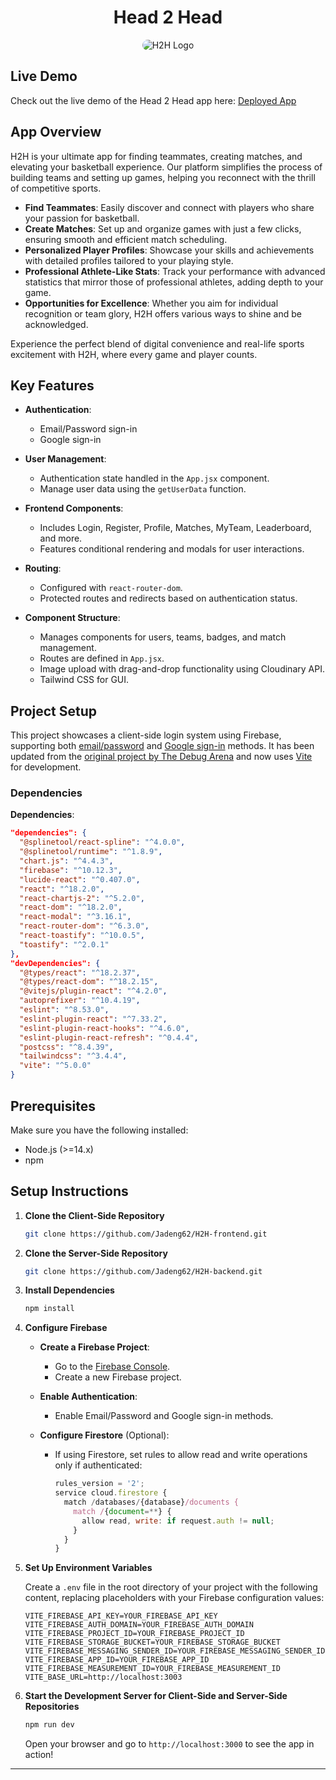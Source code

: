 <h1 align="center">Head 2 Head</h1>
<p align="center">
  <img src="https://res.cloudinary.com/dwygxzqku/image/upload/v1722631715/H2H/h2h-logos/H2H-Logo_jnhf5q.png" 
    alt="H2H Logo" 
    style="border-radius: 15px;"
  />
</p>

## Live Demo

Check out the live demo of the Head 2 Head app here: [Deployed App](http://your-deployed-app-url.com)

## App Overview

H2H is your ultimate app for finding teammates, creating matches, and elevating your basketball experience. Our platform simplifies the process of building teams and setting up games, helping you reconnect with the thrill of competitive sports. 

- **Find Teammates**: Easily discover and connect with players who share your passion for basketball.
- **Create Matches**: Set up and organize games with just a few clicks, ensuring smooth and efficient match scheduling.
- **Personalized Player Profiles**: Showcase your skills and achievements with detailed profiles tailored to your playing style.
- **Professional Athlete-Like Stats**: Track your performance with advanced statistics that mirror those of professional athletes, adding depth to your game.
- **Opportunities for Excellence**: Whether you aim for individual recognition or team glory, H2H offers various ways to shine and be acknowledged.

Experience the perfect blend of digital convenience and real-life sports excitement with H2H, where every game and player counts.

## Key Features

- **Authentication**:
  - Email/Password sign-in
  - Google sign-in

- **User Management**:
  - Authentication state handled in the `App.jsx` component.
  - Manage user data using the `getUserData` function.

- **Frontend Components**:
  - Includes Login, Register, Profile, Matches, MyTeam, Leaderboard, and more.
  - Features conditional rendering and modals for user interactions.

- **Routing**:
  - Configured with `react-router-dom`.
  - Protected routes and redirects based on authentication status.

- **Component Structure**:
  - Manages components for users, teams, badges, and match management.
  - Routes are defined in `App.jsx`.
  - Image upload with drag-and-drop functionality using Cloudinary API.
  - Tailwind CSS for GUI.

## Project Setup

This project showcases a client-side login system using Firebase, supporting both [email/password](https://firebase.google.com/docs/auth/web/password-auth) and [Google sign-in](https://firebase.google.com/docs/auth/web/google-signin) methods. It has been updated from the [original project by The Debug Arena](https://www.youtube.com/watch?v=7jOq6SXBF-k) and now uses [Vite](https://vitejs.dev/guide/) for development.

### Dependencies

**Dependencies**:
```json
"dependencies": {
  "@splinetool/react-spline": "^4.0.0",
  "@splinetool/runtime": "^1.8.9",
  "chart.js": "^4.4.3",
  "firebase": "^10.12.3",
  "lucide-react": "^0.407.0",
  "react": "^18.2.0",
  "react-chartjs-2": "^5.2.0",
  "react-dom": "^18.2.0",
  "react-modal": "^3.16.1",
  "react-router-dom": "^6.3.0",
  "react-toastify": "^10.0.5",
  "toastify": "^2.0.1"
},
"devDependencies": {
  "@types/react": "^18.2.37",
  "@types/react-dom": "^18.2.15",
  "@vitejs/plugin-react": "^4.2.0",
  "autoprefixer": "^10.4.19",
  "eslint": "^8.53.0",
  "eslint-plugin-react": "^7.33.2",
  "eslint-plugin-react-hooks": "^4.6.0",
  "eslint-plugin-react-refresh": "^0.4.4",
  "postcss": "^8.4.39",
  "tailwindcss": "^3.4.4",
  "vite": "^5.0.0"
}
```

## Prerequisites

Make sure you have the following installed:
- Node.js (>=14.x)
- npm

## Setup Instructions

1. **Clone the Client-Side Repository**
   ```bash
   git clone https://github.com/Jadeng62/H2H-frontend.git
   ```

2. **Clone the Server-Side Repository**
   ```bash
   git clone https://github.com/Jadeng62/H2H-backend.git
   ```

3. **Install Dependencies**
   ```bash
   npm install
   ```

4. **Configure Firebase**

   - **Create a Firebase Project**:
     - Go to the [Firebase Console](https://console.firebase.google.com/).
     - Create a new Firebase project.

   - **Enable Authentication**:
     - Enable Email/Password and Google sign-in methods.

   - **Configure Firestore** (Optional):
     - If using Firestore, set rules to allow read and write operations only if authenticated:
       ```js
       rules_version = '2';
       service cloud.firestore {
         match /databases/{database}/documents {
           match /{document=**} {
             allow read, write: if request.auth != null;
           }
         }
       }
       ```

5. **Set Up Environment Variables**

   Create a `.env` file in the root directory of your project with the following content, replacing placeholders with your Firebase configuration values:
   ```env
   VITE_FIREBASE_API_KEY=YOUR_FIREBASE_API_KEY
   VITE_FIREBASE_AUTH_DOMAIN=YOUR_FIREBASE_AUTH_DOMAIN
   VITE_FIREBASE_PROJECT_ID=YOUR_FIREBASE_PROJECT_ID
   VITE_FIREBASE_STORAGE_BUCKET=YOUR_FIREBASE_STORAGE_BUCKET
   VITE_FIREBASE_MESSAGING_SENDER_ID=YOUR_FIREBASE_MESSAGING_SENDER_ID
   VITE_FIREBASE_APP_ID=YOUR_FIREBASE_APP_ID
   VITE_FIREBASE_MEASUREMENT_ID=YOUR_FIREBASE_MEASUREMENT_ID
   VITE_BASE_URL=http://localhost:3003
   ```

6. **Start the Development Server for Client-Side and Server-Side Repositories**
   ```bash
   npm run dev
   ```
   Open your browser and go to `http://localhost:3000` to see the app in action!

---